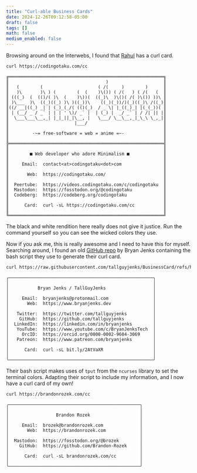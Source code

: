 ```yaml
---
title: "Curl-able Business Cards"
date: 2024-12-26T09:12:58-05:00
draft: false
tags: []
math: false
medium_enabled: false
---
```


Browsing around on the Interwebs, I found that [Rahul](https://codingotaku.com/) has a curl card.

```bash
curl https://codingotaku.com/cc
```

```
╔═══════════════════════════════════════════════════════════╗
║                                     )                     ║
║   (        (                     ( /(     )        )      ║
║   )\       )\ ) (        (  (    )\()) ( /(   ) ( /(   (  ║
║ (((_)  (  (()/( )\  (    )\))(  ((_)\  )\()( /( )\()) ))\ ║
║ )\___  )\  ((_)((_) )\ )((_))\    ((_)(_))/)(_)((_)\ /((_)║
║((/ __|((_) _| | (_)_(_/( (()(_)  / _ \| |_((_)_| |(_(_))( ║
║ | (__/ _ / _` | | | ' \)/ _` |  | (_) |  _/ _` | / /| || |║
║  \___\___\__,_| |_|_||_|\__, |   \___/ \__\__,_|_\_\ \_,_|║
║                         |___/                             ║
║                                                           ║
║         -~= free-software = web = anime =~-               ║
║                                                           ║
╠═══════════════════════════════════════════════════════════╣
║                                                           ║
║        ■ Web developer who adore Minimalism ■             ║
║                                                           ║
║     Email:  contact<at>codingotaku<dot>com                ║
║                                                           ║
║       Web:  https://codingotaku.com/                      ║
║                                                           ║
║  Peertube:  https://videos.codingotaku.com/c/codingotaku  ║
║  Mastodon:  https://fosstodon.org/@codingotaku            ║
║  Codeberg:  https://codeberg.org/codingotaku              ║
║                                                           ║
║      Card:  curl -sL https://codingotaku.com/cc           ║
║                                                           ║
╚═══════════════════════════════════════════════════════════╝

```

The black and white rendition here really does not give it justice. Run the command yourself so you can see the wicked colors they use.

Now if you ask me, this is really awesome and I need to have this for myself. Searching around, I found an old [GitHub repo](https://github.com/tallguyjenks/BusinessCard) by Bryan Jenks containing the bash script they use to generate their curl card.

```bash
curl https://raw.githubusercontent.com/tallguyjenks/BusinessCard/refs/heads/master/business_card
```

```
╭───────────────────────────────────────────────────────╮
│                                                       │
│           Bryan Jenks / TallGuyJenks                  │
│                                                       │
│     Email:  bryanjenks@protonmail.com                 │
│       Web:  https://www.bryanjenks.dev                │
│                                                       │
│   Twitter:  https://twitter.com/tallguyjenks          │
│    GitHub:  https://github.com/tallguyjenks           │
│  LinkedIn:  https://linkedin.com/in/bryanjenks        │
│   YouTube:  https://www.youtube.com/c/BryanJenksTech  │
│     OrcID:  https://orcid.org/0000-0002-9604-3069     │
│   Patreon:  https://www.patreon.com/bryanjenks        │
│                                                       │
│      Card:  curl -sL bit.ly/2AtVaXR                   │
│                                                       │
╰───────────────────────────────────────────────────────╯

```

Their bash script makes uses of `tput` from the `ncurses` library to set the terminal colors. Adapting their script to include my information, and I now have a curl card of my own!

```bash
curl https://brandonrozek.com/cc
```

```
╭──────────────────────────────────────────────────╮
│                                                  │
│                  Brandon Rozek                   │
│                                                  │
│     Email:  brozek@brandonrozek.com              │
│       Web:  https://brandonrozek.com             │
│                                                  │
│  Mastodon:  https://fosstodon.org/@brozek        │
│    GitHub:  https://github.com/Brandon-Rozek     │
│                                                  │
│      Card:  curl -sL brandonrozek.com/cc         │
│                                                  │
╰──────────────────────────────────────────────────╯

```



